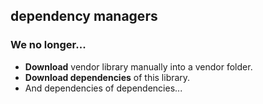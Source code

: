 ## dependency managers

### We no longer...

* <b>Download</b> vendor library manually into a vendor folder.
* <b>Download dependencies</b> of this library.
* And dependencies of dependencies...
